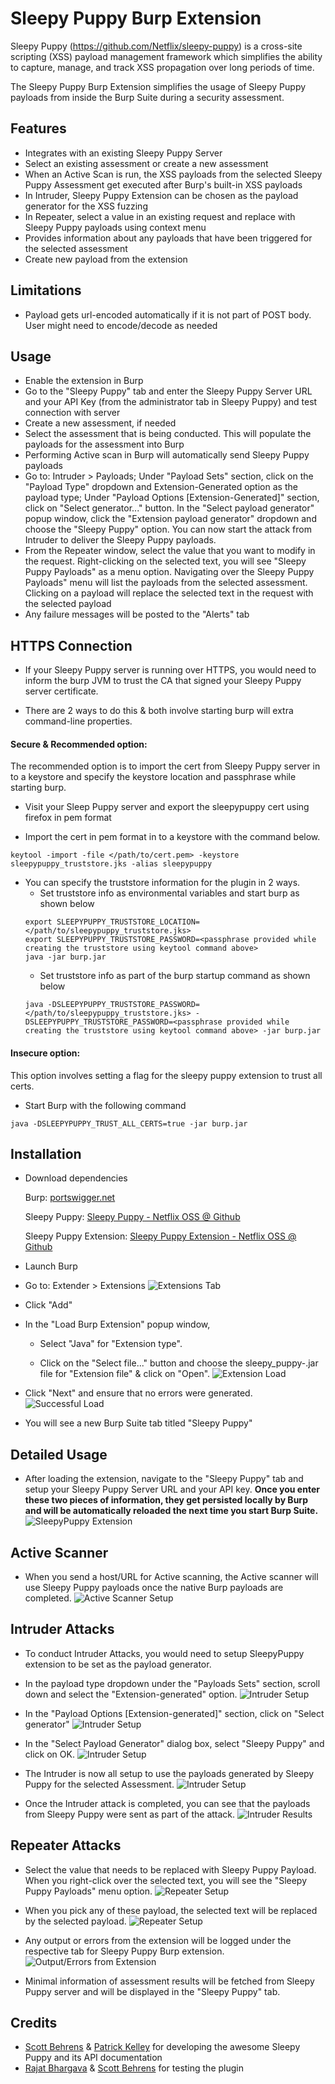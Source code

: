 Sleepy Puppy Burp Extension
===========================

Sleepy Puppy (https://github.com/Netflix/sleepy-puppy) is a cross-site scripting (XSS) payload management framework which simplifies the ability to capture, manage, and track XSS propagation over long periods of time. 

The Sleepy Puppy Burp Extension simplifies the usage of Sleepy Puppy payloads from inside the Burp Suite during a security assessment.


## Features
* Integrates with an existing Sleepy Puppy Server
* Select an existing assessment or create a new assessment
* When an Active Scan is run, the XSS payloads from the selected Sleepy Puppy Assessment get executed after Burp's built-in XSS payloads
* In Intruder, Sleepy Puppy Extension can be chosen as the payload generator for the XSS fuzzing
* In Repeater, select a value in an existing request and replace with Sleepy Puppy payloads using context menu
* Provides information about any payloads that have been triggered for the selected assessment 
* Create new payload from the extension

## Limitations
* Payload gets url-encoded automatically if it is not part of POST body. User might need to encode/decode as needed

## Usage
* Enable the extension in Burp
* Go to the "Sleepy Puppy" tab and enter the Sleepy Puppy Server URL and your API Key (from the administrator tab in Sleepy Puppy) and test connection with server
* Create a new assessment, if needed
* Select the assessment that is being conducted. This will populate the payloads for the assessment into Burp
* Performing Active scan in Burp will automatically send Sleepy Puppy payloads
* Go to: Intruder > Payloads; Under "Payload Sets" section, click on the "Payload Type" dropdown and Extension-Generated option as the payload type; Under "Payload Options [Extension-Generated]" section, click on "Select generator..." button. In the "Select payload generator" popup window, click the "Extension payload generator" dropdown and choose the "Sleepy Puppy" option. You can now start the attack from Intruder to deliver the Sleepy Puppy payloads.
* From the Repeater window, select the value that you want to modify in the request. Right-clicking on the selected text, you will see "Sleepy Puppy Payloads" as a menu option. Navigating over the Sleepy Puppy Payloads" menu will list the payloads from the selected assessment. Clicking on a payload will replace the selected text in the request with the selected payload
* Any failure messages will be posted to the "Alerts" tab

## HTTPS Connection

* If your Sleepy Puppy server is running over HTTPS, you would need to inform the burp JVM to trust the CA that signed your Sleepy Puppy server certificate.

* There are 2 ways to do this & both involve starting burp will extra command-line properties.


#### Secure & Recommended option:

The recommended option is to import the cert from Sleepy Puppy server in to a keystore and specify the keystore location and passphrase while starting burp.

- Visit your Sleep Puppy server and export the sleepypuppy cert using firefox in pem format

- Import the cert in pem format in to a keystore with the command below.
```
keytool -import -file </path/to/cert.pem> -keystore sleepypuppy_truststore.jks -alias sleepypuppy
```
- You can specify the truststore information for the plugin in 2 ways.
  - Set truststore info as environmental variables and start burp as shown below
  ```
  export SLEEPYPUPPY_TRUSTSTORE_LOCATION=</path/to/sleepypuppy_truststore.jks>
  export SLEEPYPUPPY_TRUSTSTORE_PASSWORD=<passphrase provided while creating the truststore using keytool command above>
  java -jar burp.jar
  ```
  - Set truststore info as part of the burp startup command as shown below
  ```
  java -DSLEEPYPUPPY_TRUSTSTORE_PASSWORD=</path/to/sleepypuppy_truststore.jks> -DSLEEPYPUPPY_TRUSTSTORE_PASSWORD=<passphrase provided while creating the truststore using keytool command above> -jar burp.jar
  ```

#### Insecure option:

This option involves setting a flag for the sleepy puppy extension to trust all certs.

- Start Burp with the following command
```
java -DSLEEPYPUPPY_TRUST_ALL_CERTS=true -jar burp.jar
```

## Installation

* Download dependencies

  Burp: [portswigger.net](https://portswigger.net/burp/download.html)

  Sleepy Puppy: [Sleepy Puppy - Netflix OSS @ Github](https://github.com/Netflix/sleepy-puppy)

  Sleepy Puppy Extension: [Sleepy Puppy Extension - Netflix OSS @ Github](https://github.com/Netflix/sleepy-puppy/raw/master/burp-extension)
  

* Launch Burp

* Go to: Extender > Extensions
![Extensions Tab](https://github.com/Netflix/sleepy-puppy/raw/master/burp-extension/images/burp_extensions_tab.png)

* Click "Add"

* In the "Load Burp Extension" popup window,

  * Select "Java" for "Extension type".

  * Click on the "Select file..." button and choose the sleepy_puppy-<version>.jar file for "Extension file" & click on "Open".
![Extension Load](https://github.com/Netflix/sleepy-puppy/raw/master/burp-extension/images/add_extension.png)

* Click "Next" and ensure that no errors were generated.
![Successful Load](https://github.com/Netflix/sleepy-puppy/raw/master/burp-extension/images/extension_loaded_without_errors.png)

* You will see a new Burp Suite tab titled "Sleepy Puppy"
 
## Detailed Usage

* After loading the extension, navigate to the "Sleepy Puppy" tab and setup your Sleepy Puppy Server URL and your API key. **Once you enter these two pieces of information, they get persisted locally by Burp and will be automatically reloaded the next time you start Burp Suite.**
![SleepyPuppy Extension](https://github.com/Netflix/sleepy-puppy/raw/master/burp-extension/images/sleepypuppy_extension.png)

## Active Scanner

* When you send a host/URL for Active scanning, the Active scanner will use Sleepy Puppy payloads once the native Burp payloads are completed.
![Active Scanner Setup](https://github.com/Netflix/sleepy-puppy/raw/master/burp-extension/images/scanner_uses_burp_payloads_followed_by_sleepypuppy_payloads.png)

## Intruder Attacks

* To conduct Intruder Attacks, you would need to setup SleepyPuppy extension to be set as the payload generator. 
* In the payload type dropdown under the "Payloads Sets" section, scroll down and select the "Extension-generated" option.
![Intruder Setup](https://github.com/Netflix/sleepy-puppy/raw/master/burp-extension/images/intruder_attack_config_3.png)

* In the "Payload Options [Extension-generated]" section, click on "Select generator"
![Intruder Setup](https://github.com/Netflix/sleepy-puppy/raw/master/burp-extension/images/intruder_attack_config_4.png)

* In the "Select Payload Generator" dialog box, select "Sleepy Puppy" and click on OK.
![Intruder Setup](https://github.com/Netflix/sleepy-puppy/raw/master/burp-extension/images/intruder_attack_config_6.png)

* The Intruder is now all setup to use the payloads generated by Sleepy Puppy for the selected Assessment.
![Intruder Setup](https://github.com/Netflix/sleepy-puppy/raw/master/burp-extension/images/intruder_attack_config_7.png)

* Once the Intruder attack is completed, you can see that the payloads from Sleepy Puppy were sent as part of the attack.
![Intruder Results](https://github.com/Netflix/sleepy-puppy/raw/master/burp-extension/images/intruder_attacks_completed.png)

## Repeater Attacks

* Select the value that needs to be replaced with Sleepy Puppy Payload. When you right-click over the selected text, you will see the "Sleepy Puppy Payloads" menu option. 
![Repeater Setup](https://github.com/Netflix/sleepy-puppy/raw/master/burp-extension/images/repeater_request_value_to_be_replaced_with_sleepypuppy_payload.png)

* When you pick any of these payload, the selected text will be replaced by the selected payload.
![Repeater Setup](https://github.com/Netflix/sleepy-puppy/raw/master/burp-extension/images/repeater_request_value_replaced_with_sleepypuppy_payload.png)

* Any output or errors from the extension will be logged under the respective tab for Sleepy Puppy Burp extension.
![Output/Errors from Extension](https://github.com/Netflix/sleepy-puppy/raw/master/burp-extension/images/sleepypuppy_errors_output.png)

* Minimal information of assessment results will be fetched from Sleepy Puppy server and will be displayed in the "Sleepy Puppy" tab.

## Credits

 - [Scott Behrens](https://github.com/sbehrens) & [Patrick Kelley](https://github.com/monkeysecurity) for developing the awesome Sleepy Puppy and its API documentation
 - [Rajat Bhargava](https://github.com/rajatb) & [Scott Behrens](https://github.com/sbehrens) for testing the plugin
